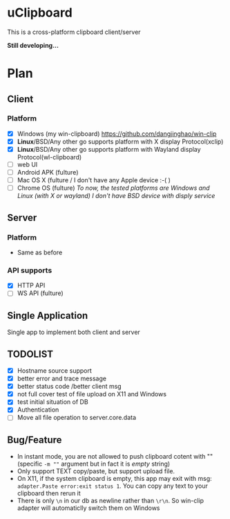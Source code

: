 # uClipboard
This is a cross-platform clipboard client/server

**Still developing...**

# Plan
## Client 
### Platform
- [x] Windows (my win-clipboard) https://github.com/dangjinghao/win-clip
- [x] **Linux**/BSD/Any other go supports platform with X display Protocol(xclip)
- [x] **Linux**/BSD/Any other go supports platform with Wayland display Protocol(wl-clipboard)
- [ ] web UI
- [ ] Android APK (fulture)
- [ ] Mac OS X (fulture / I don't have any Apple device :-( )
- [ ] Chrome OS (fulture)
*To now, the tested platforms are Windows and Linux (with X or wayland) I don't have BSD device with disply service*
## Server
### Platform
- Same as before 
### API supports
- [x] HTTP API
- [ ] WS API (fulture)

## Single Application
Single app to implement both client and server

## TODOLIST
- [x] Hostname source support
- [x] better error and trace message 
- [x] better status code /better client msg 
- [x] not full cover test of file upload on X11 and Windows 
- [x] test initial situation of DB 
- [x] Authentication
- [ ] Move all file operation to server.core.data
## Bug/Feature
- In instant mode, you are not allowed to push clipboard cotent with "" (specific `-m ""` argument but in fact it is *empty* string)
- Only support TEXT copy/paste, but support upload file.  
- On X11, if the system clipboard is empty, this app may exit with msg: `adapter.Paste error:exit status 1`. You can copy any text to your clipboard then rerun it
- There is only `\n` in our db as newline rather than `\r\n`. So win-clip adapter will automaticlly switch them on Windows